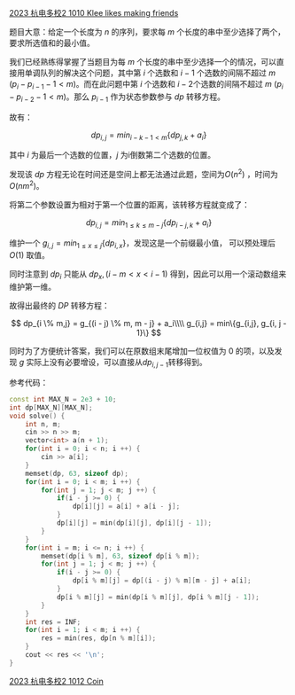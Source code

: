 [2023 杭电多校2 1010 Klee likes making friends](https://acm.hdu.edu.cn/showproblem.php?pid=7296)

题目大意：给定一个长度为 $n$ 的序列，要求每 $m$ 个长度的串中至少选择了两个，要求所选值和的最小值。

我们已经熟练得掌握了当题目为每 $m$ 个长度的串中至少选择一个的情况，可以直接用单调队列的解决这个问题，其中第 $i$ 个选数和 $i - 1$ 个选数的间隔不超过 $m$ ($p_i - p_{i - 1} - 1 < m$)。而在此问题中第 $i$ 个选数和 $i- 2$个选数的间隔不超过 $m$ ($p_i - p_{i -2} - 1 < m$)。那么 $p_{i-1}$ 作为状态参数参与 $dp$ 转移方程。

故有：

$$
    dp_{i,j} = min_{i - k - 1 < m} \{dp_{j,k} + a_i\}
$$

其中 $i$ 为最后一个选数的位置，$j$ 为i倒数第二个选数的位置。

发现该 $dp$ 方程无论在时间还是空间上都无法通过此题，空间为$O(n^2)$ ，时间为 $O(nm^2)$。

将第二个参数设置为相对于第一个位置的距离，该转移方程就变成了：

$$
    dp_{i,j} = min_{1\leq k\leq m - j} \{dp_{i - j,k} + a_i\}
$$

维护一个 $g_{i, j} = min_{1\leq x\leq j} \{dp_{i, x}\}$，发现这是一个前缀最小值， 可以预处理后 $O(1)$ 取值。 

同时注意到 $dp_i$ 只能从 $dp_x, (i - m < x < i - 1)$ 得到，因此可以用一个滚动数组来维护第一维。

故得出最终的 $DP$ 转移方程：

$$
    dp_{i \% m,j} = g_{(i - j) \% m, m - j} + a_i\\\\
    g_{i,j} = min\{g_{i,j}, g_{i, j - 1}\} 
$$

同时为了方便统计答案，我们可以在原数组末尾增加一位权值为 $0$ 的项，以及发现 $g$ 实际上没有必要增设，可以直接从$dp_{i,j-1}$转移得到。

参考代码：

```cpp
const int MAX_N = 2e3 + 10;
int dp[MAX_N][MAX_N];
void solve() {
    int n, m;
    cin >> n >> m;
    vector<int> a(n + 1);
    for(int i = 0; i < n; i ++) {
        cin >> a[i];
    }
    memset(dp, 63, sizeof dp);
    for(int i = 0; i < m; i ++) {
        for(int j = 1; j < m; j ++) {
            if(i - j >= 0) {
                dp[i][j] = a[i] + a[i - j];
            }
            dp[i][j] = min(dp[i][j], dp[i][j - 1]);
        }
    }
    for(int i = m; i <= n; i ++) {
        memset(dp[i % m], 63, sizeof dp[i % m]);
        for(int j = 1; j < m; j ++) {
            if(i - j >= 0) {
                dp[i % m][j] = dp[(i - j) % m][m - j] + a[i];
            }
            dp[i % m][j] = min(dp[i % m][j], dp[i % m][j - 1]);
        }
    }
    int res = INF;
    for(int i = 1; i < m; i ++) {
        res = min(res, dp[n % m][i]);
    }
    cout << res << '\n';
}
```

[2023 杭电多校2 1012 Coin](https://acm.hdu.edu.cn/showproblem.php?pid=7298)

